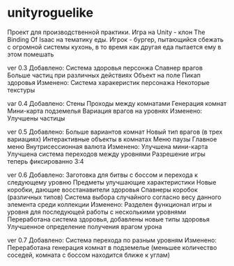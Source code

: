 # unityroguelike
Проект для производственной практики. Игра на Unity - клон The Binding Of Isaac на тематику еды. Игрок - бургер, пытающийся сбежать с огромной системы кухонь, в то время как другая еда пытается ему в этом помешать

ver 0.3
Добавлено:
  Система здоровья персонжа
  Спавнер врагов
  Больше частиц при различных действиях
  Объект на поле
  Пикап здоровья
Изменено:
  Система харакеристик персонажа
  Некоторые текстуры

var 0.4
Добавлено:
  Стены
  Проходы между комнатами
  Генерация комнат
  Мини-карта подземелья
  Вариация врагов на уровнях
Изменено:
  Улучшены частицы

ver 0.5
Добавлено:
  Больше вариантов комнат
  Новый тип врагов (в трех вариациях)
  Интерактивные объекты в комнатах
  Меню паузы
  Главное меню
  Внутрисессионная валюта
Изменено:
  Улучшена мини-карта
  Улучшена система переходов между уровнями
  Разрешение игры теперь фиксированно 3:4

ver 0.6
Добавлено:
  Заготовка для битвы с боссом и перехода к следующему уровню
  Предметы улучшающие характеристики
  Новые коробки, дающие восстанавители здоровья
	Спавнеры коробок (различных типов)
	Система выбора случайного согласно весу данного элемента среди коллекции
Изменено:
  Разделен функционал игры и уровня для последующей работы с несколькими уровнями
  Переработана система здоровья, добавлены новые типы здоровья
  Улучшенное определение получения врагом урона

ver 0.7
Добавлено:
  Система перехода по разным уровням
Изменено:
  Переработана генерация комнат в подземелье (меньшее количество соседей, комната с боссом находится ближе к углам)
